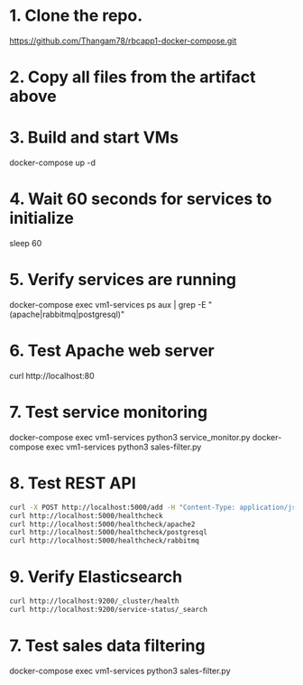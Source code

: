


# 1. Clone the repo.
https://github.com/Thangam78/rbcapp1-docker-compose.git

# 2. Copy all files from the artifact above

# 3. Build and start VMs
docker-compose up -d

# 4. Wait 60 seconds for services to initialize
sleep 60

# 5. Verify services are running
docker-compose exec vm1-services ps aux | grep -E "(apache|rabbitmq|postgresql)"

# 6. Test Apache web server
curl http://localhost:80

# 7. Test service monitoring
docker-compose exec vm1-services python3 service_monitor.py
docker-compose exec vm1-services python3 sales-filter.py

# 8. Test REST API
```bash
curl -X POST http://localhost:5000/add -H "Content-Type: application/json" -d '{"service_name":"apache2","service_status":"UP","host_name":"vm1-host"}'
curl http://localhost:5000/healthcheck
curl http://localhost:5000/healthcheck/apache2
curl http://localhost:5000/healthcheck/postgresql
curl http://localhost:5000/healthcheck/rabbitmq
````

# 9. Verify Elasticsearch
```bash
curl http://localhost:9200/_cluster/health
curl http://localhost:9200/service-status/_search
```

# 7. Test sales data filtering
docker-compose exec vm1-services python3 sales-filter.py
